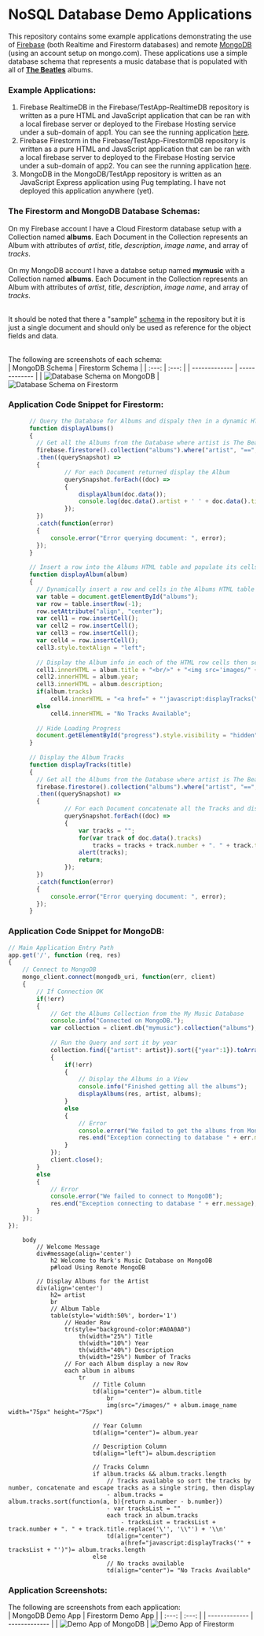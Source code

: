 # NoSQL Database Demo Applications
This repository contains some example applications demonstrating the use of [Firebase](https://console.firebase.google.com) (both Realtime and Firestorm databases) and remote [MongoDB](https://www.mongodb.com) (using an account setup on mongo.com). These applications use a simple database schema that represents a music database that is populated with all of [**The Beatles**](https://www.thebeatles.com) albums.

### Example Applications:<br>
1. Firebase RealtimeDB in the Firebase/TestApp-RealtimeDB repository is written as a pure HTML and JavaScript application that can be ran with a local firebase server or deployed to the Firebase Hosting service under a sub-domain of app1. You can see the running application [here](https://music-database-e86f7.web.app/app1).<br>
2. Firebase Firestorm in the Firebase/TestApp-FirestormDB repository is written as a pure HTML and JavaScript application that can be ran with a local firebase server to deployed to the Firebase Hosting service under a sub-domain of app2. You can see the running application [here](https://music-database-e86f7.web.app/app2).<br>
3. MongoDB in the MongoDB/TestApp repository is written as an JavaScript Express application using Pug templating. I have not deployed this application anywhere (yet). <br>

### The Firestorm and MongoDB Database Schemas:<br>
On my Firebase account I have a Cloud Firestorm database setup with a Collection named **albums**. Each Document in the Collection represents an Album with attributes of *artist*, *title*, *description*, *image name*, and array of *tracks*.<br><br>
On my MongoDB account I have a databse setup named **mymusic** with a Collection named **albums**. Each Document in the Collection represents an Album with attributes of *artist*, *title*, *description*, *image name*, and array of *tracks*.<br>

<br> It should be noted that there a "sample" [schema](https://github.com/markreha/nosql/blob/master/SampleDatabase/music-database-single-document.json) in the repository but it is just a single document and should only be used as reference for the object fields and data.<br>

<br>The following are screenshots of each schema:<br> 
| MongoDB Schema | Firestorm Schema |
|     :---:      |    :---:         |
| -------------  | -------------    |
| <img src="Diagrams/schema1.png" alt="Database Schema on MongoDB"/>  | <img src="Diagrams/schema2.png" alt="Database Schema on Firestorm"/> 

### Application Code Snippet for Firestorm:<br>
```javascript
      // Query the Database for Albums and dispaly then in a dynamic HTML table
      function displayAlbums()
      {
      	// Get all the Albums from the Database where artist is The Beatles, sort the results by Year then Title
      	firebase.firestore().collection("albums").where("artist", "==", "The Beatles").orderBy("year").orderBy("title").get()
      	.then((querySnapshot) => 
      	{
       			// For each Document returned display the Album
    			querySnapshot.forEach((doc) => 
    			{
					displayAlbum(doc.data());
   					console.log(doc.data().artist + ' ' + doc.data().title);
    			});
		})
		.catch(function(error) 
		{
    		console.error("Error querying document: ", error);
		});
      }
      
      // Insert a row into the Albums HTML table and populate its cells
      function displayAlbum(album)
      {
      	// Dynamically insert a row and cells in the Albums HTML table
 		var table = document.getElementById("albums");
		var row = table.insertRow(-1);
		row.setAttribute("align", "center");
		var cell1 = row.insertCell();
		var cell2 = row.insertCell();
		var cell3 = row.insertCell();
		var cell4 = row.insertCell();
		cell3.style.textAlign = "left";
		
		// Display the Album info in each of the HTML row cells then setup a JavaScript call on the tracks anchor tag
		cell1.innerHTML = album.title + "<br/>" + "<img src='images/" + album.image_name + "\' width='75px' height='75px'/>";
		cell2.innerHTML = album.year;
		cell3.innerHTML = album.description;
		if(album.tracks)
			cell4.innerHTML = "<a href=" + "'javascript:displayTracks(\"" + album.title + "\"" + ")'>" + album.tracks.length + "</a>";
		else
			cell4.innerHTML = "No Tracks Available";
		        
        // Hide Loading Progress
		document.getElementById("progress").style.visibility = "hidden"; 
	  }
	  
	  // Display the Album Tracks
	  function displayTracks(title)
	  {
      	// Get all the Albums from the Database where artist is The Beatles, sort the results by Year
      	firebase.firestore().collection("albums").where("artist", "==", "The Beatles").where("title", "==", title).orderBy("year").get()
      	.then((querySnapshot) => 
      	{
      			// For each Document concatenate all the Tracks and display the results in an alert box
    			querySnapshot.forEach((doc) => 
    			{
					var tracks = "";
					for(var track of doc.data().tracks)
						tracks = tracks + track.number + ". " + track.title + "\n";
					alert(tracks);
					return;
    			});
		})
		.catch(function(error) 
		{
    		console.error("Error querying document: ", error);
		});
	  }
```
### Application Code Snippet for MongoDB:<br>
```javascript
// Main Application Entry Path
app.get('/', function (req, res) 
{
	// Connect to MongoDB
	mongo_client.connect(mongodb_uri, function(err, client) 
	{
		// If Connection OK	
  		if(!err) 
  		{
  			// Get the Albums Collection from the My Music Database
    		console.info("Connected on MongoDB.");
    		var collection = client.db("mymusic").collection("albums");
    		
    		// Run the Query and sort it by year
			collection.find({"artist": artist}).sort({"year":1}).toArray(function(err, albums)
    		{
    			if(!err)
    			{
					// Display the Albums in a View
					console.info("Finished getting all the albums");
					displayAlbums(res, artist, albums);
				}
				else
				{
					// Error
  					console.error("We failed to get the albums from MongoDB");
  					res.end("Exception connecting to database " + err.message);
				}
			});			
			client.close();
  		}
  		else
  		{
  			// Error
  			console.error("We failed to connect to MongoDB");
  			res.end("Exception connecting to database " + err.message);
  		}
	});
});
```
```pug
	body
		// Welcome Message
		div#message(align='center')
			h2 Welcome to Mark's Music Database on MongoDB
			p#load Using Remote MongoDB
 
		// Display Albums for the Artist
		div(align='center')
			h2= artist
			br
			// Album Table
			table(style='width:50%', border='1')
				// Header Row
				tr(style="background-color:#A0A0A0")
					th(width="25%") Title
					th(width="10%") Year
					th(width="40%") Description
					th(width="25%") Number of Tracks
				// For each Album display a new Row
				each album in albums
					tr
						// Title Column
						td(align="center")= album.title 
							br 
							img(src="/images/" + album.image_name width="75px" height="75px")
							
						// Year Column
						td(align="center")= album.year
						
						// Description Column
						td(align="left")= album.description
						
						// Tracks Column
						if album.tracks && album.tracks.length
							// Tracks available so sort the tracks by number, concatenate and escape tracks as a single string, then display
							- album.tracks = album.tracks.sort(function(a, b){return a.number - b.number})
							- var tracksList = ""
							each track in album.tracks
								- tracksList = tracksList + track.number + ". " + track.title.replace('\'', '\\"') + '\\n'
							td(align="center")
								a(href="javascript:displayTracks('" + tracksList + "')")= album.tracks.length
						else
							// No tracks available
							td(align="center")=	"No Tracks Available"
```							



### Application Screenshots:<br>
The following are screenshots from each application:<br> 
| MongoDB Demo App | Firestorm Demo App |
|     :---:        |    :---:           |
| -------------    | -------------      |
| <img src="Diagrams/app1.png" alt="Demo App of MongoDB"/>  | <img src="Diagrams/app2.png" alt="Demo App of Firestorm"/> 